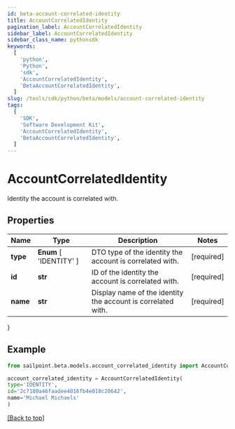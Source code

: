 ```yaml
---
id: beta-account-correlated-identity
title: AccountCorrelatedIdentity
pagination_label: AccountCorrelatedIdentity
sidebar_label: AccountCorrelatedIdentity
sidebar_class_name: pythonsdk
keywords:
  [
    'python',
    'Python',
    'sdk',
    'AccountCorrelatedIdentity',
    'BetaAccountCorrelatedIdentity',
  ]
slug: /tools/sdk/python/beta/models/account-correlated-identity
tags:
  [
    'SDK',
    'Software Development Kit',
    'AccountCorrelatedIdentity',
    'BetaAccountCorrelatedIdentity',
  ]
---
```


# AccountCorrelatedIdentity

Identity the account is correlated with.

## Properties

| Name | Type | Description | Notes |
| --- | --- | --- | --- |
| **type** | **Enum** [ 'IDENTITY' ] | DTO type of the identity the account is correlated with. | [required] |
| **id** | **str** | ID of the identity the account is correlated with. | [required] |
| **name** | **str** | Display name of the identity the account is correlated with. | [required] |

}

## Example

```python
from sailpoint.beta.models.account_correlated_identity import AccountCorrelatedIdentity

account_correlated_identity = AccountCorrelatedIdentity(
type='IDENTITY',
id='2c7180a46faadee4016fb4e018c20642',
name='Michael Michaels'
)

```

[[Back to top]](#)
